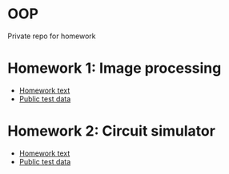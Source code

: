 # OOP
Private repo for homework

# Homework 1: Image processing

- [Homework text](http://oop.etf.rs/domaci/OOP_DZ1_2019_20.pdf)
- [Public test data](http://oop.etf.rs/domaci/OOP_DZ1_2019_20_JavniTest.zip)


# Homework 2: Circuit simulator

- [Homework text](http://oop.etf.rs/domaci/OOP_DZ2_2019_20.pdf)
- [Public test data](http://oop.etf.rs/domaci/OOP_DZ2_2019_20_JavniTest.zip)
